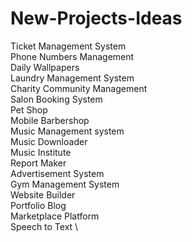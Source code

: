 # New-Projects-Ideas

Ticket Management System \
Phone Numbers Management \
Daily Wallpapers \
Laundry Management System \
Charity Community Management \
Salon Booking System \
Pet Shop \
Mobile Barbershop \
Music Management system \
Music Downloader \
Music Institute \
Report Maker \
Advertisement System \
Gym Management System \
Website Builder \
Portfolio Blog \
Marketplace Platform \
Speech to Text \


